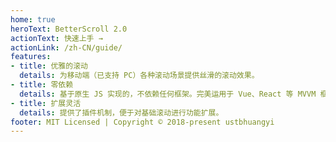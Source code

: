 ```yaml
---
home: true
heroText: BetterScroll 2.0
actionText: 快速上手 →
actionLink: /zh-CN/guide/
features:
- title: 优雅的滚动
  details: 为移动端（已支持 PC）各种滚动场景提供丝滑的滚动效果。
- title: 零依赖
  details: 基于原生 JS 实现的，不依赖任何框架。完美运用于 Vue、React 等 MVVM 框架。
- title: 扩展灵活
  details: 提供了插件机制，便于对基础滚动进行功能扩展。
footer: MIT Licensed | Copyright © 2018-present ustbhuangyi
---
```

